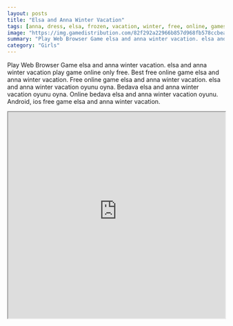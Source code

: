 ```yaml
---
layout: posts
title: "Elsa and Anna Winter Vacation"
tags: [anna, dress, elsa, frozen, vacation, winter, free, online, games, oyna, game, free, games, play, play, games]
image: "https://img.gamedistribution.com/82f292a22966b857d968fb578ccbead9.jpg"
summary: "Play Web Browser Game elsa and anna winter vacation. elsa and anna winter vacation play game online only free. Best free online game elsa and anna winter vacation. Free online game elsa and anna winter vacation. elsa and anna winter vacation oyunu oyna. Bedava elsa and anna winter vacation oyunu oyna. Online bedava elsa and anna winter vacation oyunu. Android, ios free game elsa and anna winter vacation."
category: "Girls"
---
```


Play Web Browser Game elsa and anna winter vacation. elsa and anna winter vacation play game online only free. Best free online game elsa and anna winter vacation. Free online game elsa and anna winter vacation. elsa and anna winter vacation oyunu oyna. Bedava elsa and anna winter vacation oyunu oyna. Online bedava elsa and anna winter vacation oyunu. Android, ios free game elsa and anna winter vacation.

<iframe width="100%" height="480px;" src="https://flash.gamedistribution.com?game=82f292a22966b857d968fb578ccbead9"></iframe>
